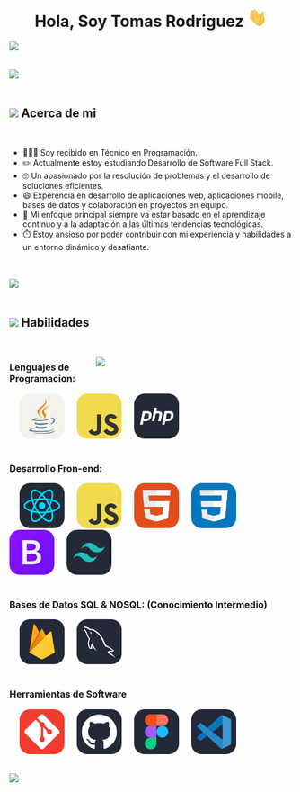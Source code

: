 <!-- Encabezado -->

<div>
  <h1 align="center">
    Hola, Soy Tomas Rodriguez
    <img width="35" src="https://github.com/1999AZZAR/1999AZZAR/blob/main/resources/img/waving.gif">
  </h1>
  <img src="https://github.com/TomasRodriguez-dev/TomasRodriguez-dev/assets/102562595/36812e8d-ace3-4387-8cb6-c540fc8ef3cd.gif">
</div><br>

<img src="https://user-images.githubusercontent.com/73097560/115834477-dbab4500-a447-11eb-908a-139a6edaec5c.gif"><br><br>

<!-- Cuerpo -->

## <picture><img src = "https://github.com/TomasRodriguez-dev/TomasRodriguez-dev/assets/102562595/d77f840c-70ed-4447-b139-f4e35eb27d2b" width = 50px></picture> **Acerca de mi**
<br>

- 👨🏽‍🎓 Soy recibido en Técnico en Programación.
- ✏️ Actualmente estoy estudiando Desarrollo de Software Full Stack.
- 🤓 Un apasionado por la resolución de problemas y el desarrollo de soluciones eficientes.
- 😄 Experencia en desarrollo de aplicaciones web, aplicaciones mobile, bases de datos y colaboración en proyectos en equipo.
- 🎯 Mi enfoque principal siempre va estar basado en el aprendizaje continuo y a la adaptación a las últimas tendencias tecnológicas.
- ⏱️ Estoy ansioso por poder contribuir con mi experiencia y habilidades a un entorno dinámico y desafiante.

<br><br>
<img src="https://user-images.githubusercontent.com/73097560/115834477-dbab4500-a447-11eb-908a-139a6edaec5c.gif"><br><br>

## <img src="https://media2.giphy.com/media/QssGEmpkyEOhBCb7e1/giphy.gif?cid=ecf05e47a0n3gi1bfqntqmob8g9aid1oyj2wr3ds3mg700bl&rid=giphy.gif" width ="25"><b> Habilidades</b>
<br>

<picture> <img align="right" src="https://github.com/TomasRodriguez-dev/TomasRodriguez-dev/assets/102562595/9e9f7290-deee-425b-9bbe-c0e7484843fe" width = 350px></picture>

<h3>Lenguajes de Programacion:</h3>

<div> 
  &emsp; 
    <img alt="Java" src="https://raw.githubusercontent.com/tandpfun/skill-icons/59059d9d1a2c092696dc66e00931cc1181a4ce1f/icons/Java-Light.svg" width="80">
  &emsp; 
    <img alt="JavaScript" src="https://raw.githubusercontent.com/tandpfun/skill-icons/59059d9d1a2c092696dc66e00931cc1181a4ce1f/icons/JavaScript.svg" width="80">
  &emsp;
    <img alt="Php Basico" src="https://raw.githubusercontent.com/tandpfun/skill-icons/59059d9d1a2c092696dc66e00931cc1181a4ce1f/icons/PHP-Dark.svg" width="80">
</div>
<br>

<h3>Desarrollo Fron-end:</h3>

<div> 
  &emsp; 
    <img alt="React" src="https://raw.githubusercontent.com/tandpfun/skill-icons/59059d9d1a2c092696dc66e00931cc1181a4ce1f/icons/React-Dark.svg" width="80">
  &emsp; 
    <img alt="JavaScript" src="https://raw.githubusercontent.com/tandpfun/skill-icons/59059d9d1a2c092696dc66e00931cc1181a4ce1f/icons/JavaScript.svg" width="80">
  &emsp;
    <img alt="HTML5" src="https://raw.githubusercontent.com/tandpfun/skill-icons/59059d9d1a2c092696dc66e00931cc1181a4ce1f/icons/HTML.svg" width="80">
  &emsp;
    <img alt="CSS3" src="https://raw.githubusercontent.com/tandpfun/skill-icons/59059d9d1a2c092696dc66e00931cc1181a4ce1f/icons/CSS.svg" width="80">
  &emsp;
    <img alt="Bootstrap" src="https://raw.githubusercontent.com/tandpfun/skill-icons/59059d9d1a2c092696dc66e00931cc1181a4ce1f/icons/Bootstrap.svg" width="80">
  &emsp;
    <img alt="TailwindCSS" src="https://raw.githubusercontent.com/tandpfun/skill-icons/59059d9d1a2c092696dc66e00931cc1181a4ce1f/icons/TailwindCSS-Dark.svg" width="80">
</div>
<br>

<h3>Bases de Datos SQL & NOSQL: (Conocimiento Intermedio)</h3>

<div> 
  &emsp; 
    <img alt="Firebase" src="https://raw.githubusercontent.com/tandpfun/skill-icons/59059d9d1a2c092696dc66e00931cc1181a4ce1f/icons/Firebase-Dark.svg" width="80">
  &emsp; 
    <img alt="MySQL" src="https://raw.githubusercontent.com/tandpfun/skill-icons/59059d9d1a2c092696dc66e00931cc1181a4ce1f/icons/MySQL-Dark.svg" width="80">
</div>
<br>

<h3>Herramientas de Software</h3>

<div> 
  &emsp; 
    <img alt="Git" src="https://raw.githubusercontent.com/tandpfun/skill-icons/59059d9d1a2c092696dc66e00931cc1181a4ce1f/icons/Git.svg" width="80">
  &emsp; 
    <img alt="Github" src="https://raw.githubusercontent.com/tandpfun/skill-icons/59059d9d1a2c092696dc66e00931cc1181a4ce1f/icons/Github-Dark.svg" width="80">
  &emsp; 
    <img alt="Figma" src="https://raw.githubusercontent.com/tandpfun/skill-icons/59059d9d1a2c092696dc66e00931cc1181a4ce1f/icons/Figma-Dark.svg" width="80">
  &emsp; 
    <img alt="VSCode" src="https://raw.githubusercontent.com/tandpfun/skill-icons/59059d9d1a2c092696dc66e00931cc1181a4ce1f/icons/VSCode-Dark.svg" width="80">
</div>
<br>

<img src="https://user-images.githubusercontent.com/73097560/115834477-dbab4500-a447-11eb-908a-139a6edaec5c.gif"><br><br>




